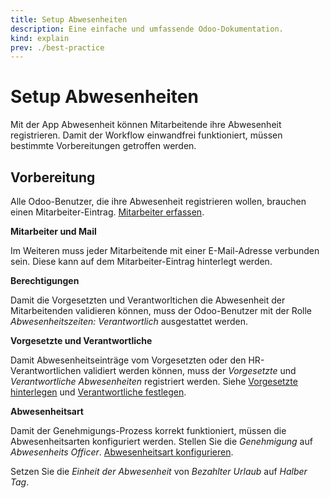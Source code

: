 ```yaml
---
title: Setup Abwesenheiten
description: Eine einfache und umfassende Odoo-Dokumentation.
kind: explain
prev: ./best-practice
---
```

# Setup Abwesenheiten

Mit der App Abwesenheit können Mitarbeitende ihre Abwesenheit registrieren. Damit der Workflow einwandfrei funktioniert, müssen bestimmte Vorbereitungen getroffen werden.

## Vorbereitung

Alle Odoo-Benutzer, die ihre Abwesenheit registrieren wollen, brauchen einen Mitarbeiter-Eintrag. [Mitarbeiter erfassen](HR.md#Mitarbeiter%20erfassen).

**Mitarbeiter und Mail**

Im Weiteren muss jeder Mitarbeitende mit einer E-Mail-Adresse verbunden sein. Diese kann auf dem Mitarbeiter-Eintrag hinterlegt werden.

**Berechtigungen**

Damit die Vorgesetzten und Verantworltichen die Abwesenheit der Mitarbeitenden validieren können, muss der Odoo-Benutzer mit der Rolle *Abwesenheitszeiten: Verantwortlich* ausgestattet werden.

**Vorgesetzte und Verantwortliche**

Damit Abwesenheitseinträge vom Vorgesetzten oder den HR-Verantwortlichen validiert werden können, muss der *Vorgesetzte* und *Verantwortliche Abwesenheiten* registriert werden. Siehe [Vorgesetzte hinterlegen](HR.md#Vorgesetzte%20hinterlegen)
und [Verantwortliche festlegen](HR%20Holidays.md#Verantwortliche%20festlegen).

**Abwesenheitsart**

Damit der Genehmigungs-Prozess korrekt funktioniert, müssen die Abwesenheitsarten konfiguriert werden. Stellen Sie die *Genehmigung* auf *Abwesenheits Officer*. [Abwesenheitsart konfigurieren](HR%20Holidays.md#Abwesenheitsart%20konfigurieren).

Setzen Sie die *Einheit der Abwesenheit* von *Bezahlter Urlaub* auf *Halber Tag*.
